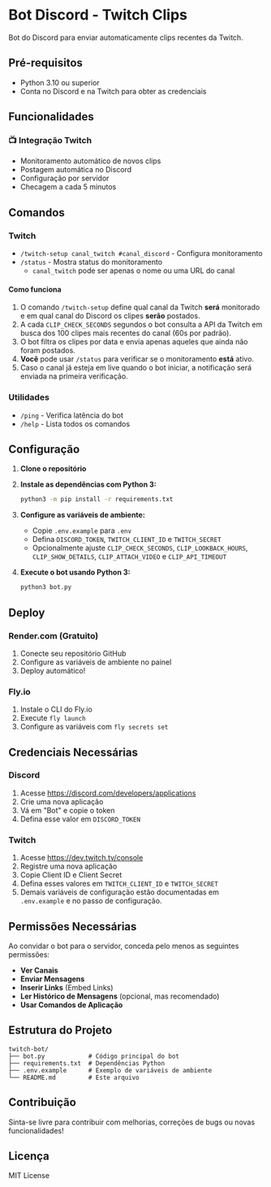 # Bot Discord - Twitch Clips

Bot do Discord para enviar automaticamente clips recentes da Twitch.

## Pré-requisitos
- Python 3.10 ou superior
- Conta no Discord e na Twitch para obter as credenciais
## Funcionalidades

### 📺 Integração Twitch
- Monitoramento automático de novos clips
- Postagem automática no Discord
- Configuração por servidor
- Checagem a cada 5 minutos

## Comandos

### Twitch
- `/twitch-setup canal_twitch #canal_discord` - Configura monitoramento
- `/status` - Mostra status do monitoramento
  - `canal_twitch` pode ser apenas o nome ou uma URL do canal

#### Como funciona
1. O comando `/twitch-setup` define qual canal da Twitch **será** monitorado e em qual canal do Discord os clipes **serão** postados.
2. A cada `CLIP_CHECK_SECONDS` segundos o bot consulta a API da Twitch em busca dos 100 clipes mais recentes do canal (60s por padrão).
3. O bot filtra os clipes por data e envia apenas aqueles que ainda não foram postados.
4. **Você** pode usar `/status` para verificar se o monitoramento **está** ativo.
5. Caso o canal já esteja em live quando o bot iniciar, a notificação será enviada na primeira verificação.

### Utilidades
- `/ping` - Verifica latência do bot
- `/help` - Lista todos os comandos

## Configuração

1. **Clone o repositório**
2. **Instale as dependências com Python 3:**
   ```bash
   python3 -m pip install -r requirements.txt
   ```

3. **Configure as variáveis de ambiente:**
   - Copie `.env.example` para `.env`
   - Defina `DISCORD_TOKEN`, `TWITCH_CLIENT_ID` e `TWITCH_SECRET`
   - Opcionalmente ajuste `CLIP_CHECK_SECONDS`, `CLIP_LOOKBACK_HOURS`, `CLIP_SHOW_DETAILS`, `CLIP_ATTACH_VIDEO` e `CLIP_API_TIMEOUT`

4. **Execute o bot usando Python 3:**
   ```bash
   python3 bot.py
   ```

## Deploy

### Render.com (Gratuito)
1. Conecte seu repositório GitHub
2. Configure as variáveis de ambiente no painel
3. Deploy automático!

### Fly.io
1. Instale o CLI do Fly.io
2. Execute `fly launch`
3. Configure as variáveis com `fly secrets set`

## Credenciais Necessárias

### Discord
1. Acesse https://discord.com/developers/applications
2. Crie uma nova aplicação
3. Vá em "Bot" e copie o token
4. Defina esse valor em `DISCORD_TOKEN`

### Twitch
1. Acesse https://dev.twitch.tv/console
2. Registre uma nova aplicação
3. Copie Client ID e Client Secret
4. Defina esses valores em `TWITCH_CLIENT_ID` e `TWITCH_SECRET`
5. Demais variáveis de configuração estão documentadas em `.env.example` e no passo de configuração.


## Permissões Necessárias

Ao convidar o bot para o servidor, conceda pelo menos as seguintes permissões:
- **Ver Canais**
- **Enviar Mensagens**
- **Inserir Links** (Embed Links)
- **Ler Histórico de Mensagens** (opcional, mas recomendado)
- **Usar Comandos de Aplicação**


## Estrutura do Projeto

```
twitch-bot/
├── bot.py            # Código principal do bot
├── requirements.txt  # Dependências Python
├── .env.example      # Exemplo de variáveis de ambiente
└── README.md         # Este arquivo
```

## Contribuição

Sinta-se livre para contribuir com melhorias, correções de bugs ou novas funcionalidades!

## Licença

MIT License
